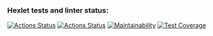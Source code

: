 ### Hexlet tests and linter status:
[![Actions Status](https://github.com/dsgnfox/frontend-project-lvl3/workflows/hexlet-check/badge.svg)](https://github.com/dsgnfox/frontend-project-lvl3/actions)
[![Actions Status](https://github.com/dsgnfox/frontend-project-lvl3/workflows/Node_CI/badge.svg)](https://github.com/dsgnfox/frontend-project-lvl3/actions//workflows/CI.yml)
[![Maintainability](https://api.codeclimate.com/v1/badges/0a25d6ec9499ac937397/maintainability)](https://codeclimate.com/github/dsgnfox/frontend-project-lvl3/maintainability)
[![Test Coverage](https://api.codeclimate.com/v1/badges/0a25d6ec9499ac937397/test_coverage)](https://codeclimate.com/github/dsgnfox/frontend-project-lvl3/test_coverage)